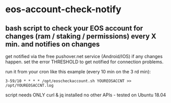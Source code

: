 # eos-account-check-notify
## bash script to check your EOS account for changes (ram / staking / permissions) every X min. and notifies on changes

get notified via the free pushover.net service (Android/IOS) if any changes happen. 
set the error THRESHOLD to get notified for connection problems.

run it from your cron like this example (every 10 min on the 3 rd min):

`3-59/10 * * * * /opt/eoscheckaccount.sh YOUREOSACCNT >> /opt/YOUREOSACCNT.log`

script needs ONLY curl & jq installed no other APIs - tested on Ubuntu 18.04 
